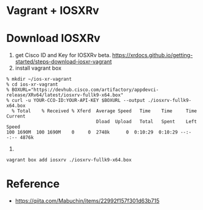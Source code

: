 # Vagrant + IOSXRv

# Download IOSXRv
1. get Cisco ID and Key for IOSXRv beta.
  https://xrdocs.github.io/getting-started/steps-download-iosxr-vagrant
1. install vagrant box

```
% mkdir ~/ios-xr-vagrant
% cd ios-xr-vagrant
% BOXURL="https://devhub.cisco.com/artifactory/appdevci-release/XRv64/latest/iosxrv-fullk9-x64.box"
% curl -u YOUR-CCO-ID:YOUR-API-KEY $BOXURL --output ./iosxrv-fullk9-x64.box
  % Total    % Received % Xferd  Average Speed   Time    Time     Time  Current
                                 Dload  Upload   Total   Spent    Left  Speed
100 1690M  100 1690M    0     0  2748k      0  0:10:29  0:10:29 --:--:-- 4876k
```

1. 

```
vagrant box add iosxrv ./iosxrv-fullk9-x64.box
```



# Reference
- https://qiita.com/Mabuchin/items/22992f157f301d63b715


